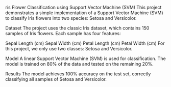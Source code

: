 ris Flower Classification using Support Vector Machine (SVM)
This project demonstrates a simple implementation of a Support Vector Machine (SVM) to classify Iris flowers into two species: Setosa and Versicolor.

Dataset
The project uses the classic Iris dataset, which contains 150 samples of Iris flowers. Each sample has four features:

Sepal Length (cm)
Sepal Width (cm)
Petal Length (cm)
Petal Width (cm)
For this project, we only use two classes: Setosa and Versicolor.

Model
A linear Support Vector Machine (SVM) is used for classification. The model is trained on 80% of the data and tested on the remaining 20%.

Results
The model achieves 100% accuracy on the test set, correctly classifying all samples of Setosa and Versicolor.
